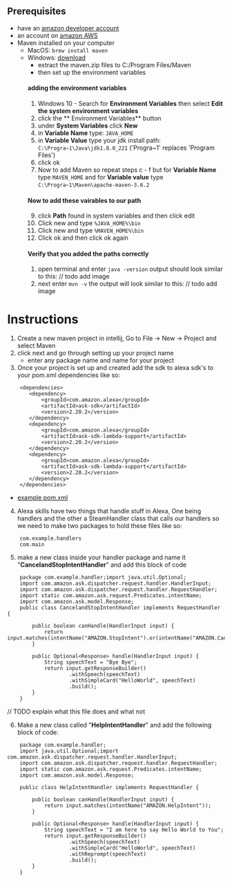 ## Prerequisites 
- have an [amazon developer account](https://developer.amazon.com/)
- an account on [amazon AWS](https://aws.amazon.com/free/)
- Maven installed on your computer
    - MacOS: ```brew install maven```
    - Windows: [download](http://apache.mirrors.ionfish.org/maven/maven-3/3.6.2/binaries/apache-maven-3.6.2-bin.zip) 
        - extract the maven.zip files to C:/Program Files/Maven
        - then set up the environment variables
        #### adding the environment variables
        1. Windows 10 - Search for **Environment Variables** then select **Edit the system environment variables**
        2. click the ** Environment Variables** button
        3. under **System Variables** click **New**
        4. in **Variable Name** type: `JAVA_HOME` 
        5. in **Variable Value** type your jdk install path: `C:\Progra~1\Java\jdk1.8.0_221` ('Progra~1' replaces 
        'Program Files')
        6. click ok
        7. Now to add Maven so repeat steps c - f but for **Variable Name** type `MAVEN_HOME` and for 
        **Variable value** type `C:\Progra~1\Maven\apache-maven-3.6.2`
        #### Now to add these vairables to our path
        9. click __Path__ found in system variables and then click edit
        10. Click new and type `%JAVA_HOME%\bin`
        11. Click new and type `%MAVEN_HOME%\bin`
        12. Click ok and then click ok again
        #### Verify that you added the paths correctly
        1. open terminal and enter `java -version` output should look similar to this:
        // todo add image
        2. next enter `mvn -v` the output will look similar to this:
        // todo add image
        
# Instructions
1. Create a new maven project in intellij, Go to File -> New -> Project and select Maven
2. click next and go through setting up your project name 
    - enter any package name and name for your project
3. Once your project is set up and created add the sdk to alexa sdk's to your pom.xml dependencies like so:
```
    <dependencies>
       <dependency>
           <groupId>com.amazon.alexa</groupId>
           <artifactId>ask-sdk</artifactId>
           <version>2.20.2</version>
       </dependency>
       <dependency>
           <groupId>com.amazon.alexa</groupId>
           <artifactId>ask-sdk-lambda-support</artifactId>
           <version>2.20.2</version>
       </dependency>
       <dependency>
           <groupId>com.amazon.alexa</groupId>
           <artifactId>ask-sdk-lambda-support</artifactId>
           <version>2.20.2</version>
       </dependency>
    </dependencies>
```
- [example pom.xml](https://github.com/hauntix/AlexaSkill/blob/master/pom.xml)

4. Alexa skills have two things that handle stuff in Alexa, One being handlers and the other a SteamHandler class that 
calls our handlers so we need to make two packages to hold these files like so:
```
    com.example.handlers
    com.main
```
5. make a new class inside your handler package and name it "**CancelandStopIntentHandler**" and add this
 block of code
```
    package com.example.handler;import java.util.Optional;
    import com.amazon.ask.dispatcher.request.handler.HandlerInput;
    import com.amazon.ask.dispatcher.request.handler.RequestHandler;
    import static com.amazon.ask.request.Predicates.intentName;
    import com.amazon.ask.model.Response;
    public class CancelandStopIntentHandler implements RequestHandler {
     
        public boolean canHandle(HandlerInput input) {
            return input.matches(intentName("AMAZON.StopIntent").or(intentName("AMAZON.CancelIntent")));
        }

        public Optional<Response> handle(HandlerInput input) {
            String speechText = "Bye Bye";
            return input.getResponseBuilder()
                    .withSpeech(speechText)
                    .withSimpleCard("HelloWorld", speechText)
                    .build();
        }
    }
```
// TODO explain what this file does and what not

6. Make a new class called "**HelpIntentHandler**" and add the following block of code:
```
    package com.example.handler;
    import java.util.Optional;import com.amazon.ask.dispatcher.request.handler.HandlerInput;
    import com.amazon.ask.dispatcher.request.handler.RequestHandler;
    import static com.amazon.ask.request.Predicates.intentName;
    import com.amazon.ask.model.Response;

    public class HelpIntentHandler implements RequestHandler {
     
        public boolean canHandle(HandlerInput input) {
            return input.matches(intentName("AMAZON.HelpIntent"));
        }

        public Optional<Response> handle(HandlerInput input) {
            String speechText = "I am here to say Hello World to You";
            return input.getResponseBuilder()
                    .withSpeech(speechText)
                    .withSimpleCard("HelloWorld", speechText)
                    .withReprompt(speechText)
                    .build();
        }
    }
```

